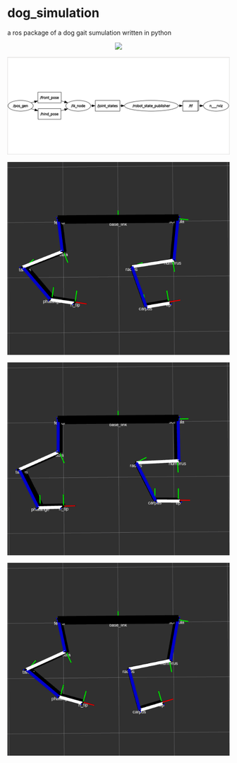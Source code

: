 # dog_simulation
a ros package of a dog gait sumulation written in python

<p align="center">
<img src="https://github.com/Mlahoud/dog_simulation/blob/master/media/dog_simulation.gif">
</p>

<p align="center">
<img src="https://github.com/Mlahoud/dog_simulation/blob/master/media/Screenshot%20from%202019-11-28%2002-05-10.png">
</p>

<p align="center">
<img src="https://github.com/Mlahoud/dog_simulation/blob/master/media/rviz_screenshot_2019_11_28-01_19_14.png">
</p>

<p align="center">
<img src="https://github.com/Mlahoud/dog_simulation/blob/master/media/rviz_screenshot_2019_11_28-01_19_37.png">
</p>

<p align="center">
<img src="https://github.com/Mlahoud/dog_simulation/blob/master/media/rviz_screenshot_2019_11_28-01_18_46.png">
</p>

